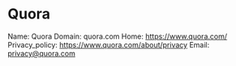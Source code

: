 
# Quora

Name: Quora
Domain: quora.com
Home: https://www.quora.com/
Privacy_policy: https://www.quora.com/about/privacy
Email: privacy@quora.com
